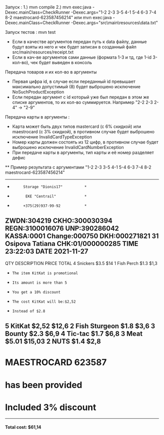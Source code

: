 
Запуск :
1.) mvn compile
2.) mvn exec:java -Dexec.mainClass=CheckRunner -Dexec.args="1-2 2-3 3-5 4-1 5-4 6-3 7-4 8-2 maestrocard-623587456214"
 	или
    mvn exec:java -Dexec.mainClass=CheckRunner -Dexec.args="src\main\resources\data.txt"

Запуск тестов : mvn test

* Если в качестве аргументов передан путь к data файлу, данные будут взяты из него
  и чек будет записан в созданный файл src/main/resources/receipt.txt
* Если в кач-ве аргументов сами данные (формата 1-3 и тд, где 1-id 3-кол-во), чек будет
  выведен в консоль

Передача товаров и их кол-во в аргументы
* Первая цифра id, в случае если переданный id превышает максимально допустимый (8)
  будет выброшено исключение NoSuchProductException
* Если передан аргумент с id который уже был передан в этом же списке аргументов, то
  их кол-во суммируется. Например "2-2 2-3 2-4" -> "2-9"

Передача карты в аргументы :
* Карта может быть двух типов mastercard (с 6% скидкой) или maestrocard (с 3% скидкой),
  в противном случае будет выброшено исключение InvalidCardTypeException
* Номер карты должен состоять из 12 цифр, в противном случае будет выброшено
  исключение InvalidCardNumberException
* При передаче карты в аргументы, тип карты и её номер разделяет дефис



** Пример результата с аргументами "1-2 2-3 3-5 4-1 5-4 6-3 7-4 8-2 maestrocard-623587456214"


****************************************
*          Storage "Dionis17"          *
*           EKE "Centrail"             *
*          +375(29)937-99-92           *
ZWDN:304219              CKHO:300030394
REGN:3100016076           UNP:390286042
KASSA:0001 Change:000750  DKH:000271821
31 Osipova Tatiana     CHK:01/000000285
TIME  23:22:03		   DATE  2021-11-27
----------------------------------------
QTY   DESCRIPTION       PRICE      TOTAL
4     Snickers          $3.5       $14
1     Fish Perch        $1.3       $1,3
*     The item KitKat is promotional
*     Its amount is more than 5
*     You get a 10% discount
*     The cost KitKat will be:$2,52
*     Instead of $2.8
5     KitKat            $2,52      $12,6
2     Fish Sturgeon     $1.8       $3,6
3     Bounty            $2.3       $6,9
4     Tic-tac           $1.7       $6,8
3     Meat              $5.01      $15,03
2     NUTS              $1.4       $2,8
----------------------------------------
#	  MAESTROCARD 623587
#	  has been provided
#	  Included 3% discount
----------------------------------------
####  Total cost:                 $61,14
